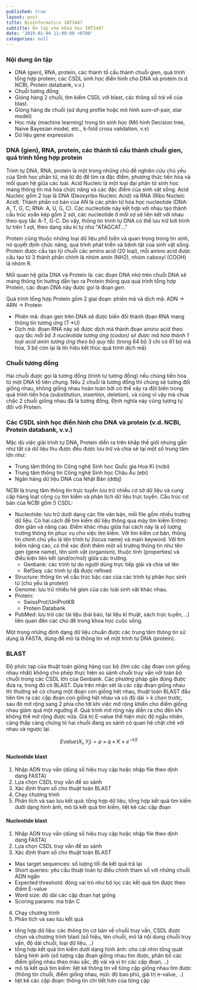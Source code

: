 ```yaml
---
published: true
layout: post
title: BioInformatics INT3407
subtitle: Ôn tập cho khóa học INT3407
date: '2019-01-04 11:00:00 +0700'
categories: null
---
```


### Nội dung ôn tập

- DNA (gien), RNA, protein, các thành tố cấu thành chuỗi gien, quá trình tổng hợp protein; các CSDL sinh học điển hình cho DNA và protein (v.d. NCBI, Protein databank, v.v.)
- Chuỗi tương đồng
- Gióng hàng 2 chuỗi, tìm kiếm CSDL với blast, các thông số trả về của blast.
- Gióng hàng đa chuỗi (sử dụng profile hoặc mô hình sum-of-pair, star model)
- Học máy (machine learning) trong tin sinh học (Mô hình Decision tree, Naive Bayesian model, etc., k-fold cross validation, v.v)
- Dữ liệu gene expression


### DNA (gien), RNA, protein, các thành tố cấu thành chuỗi gien, quá trình tổng hợp protein

Trình tự DNA, RNA, protein là một trong những chủ đề nghiên cứu chủ yếu của Sinh học phân tử, mà từ đó để tìm ra đặc điểm, phương thức tiến hóa và mối quan hệ giữa các loài.
Acid Nucleic là một loại đại phân tử sinh học mang thông tin mã hóa chức năng và các đặc điểm của sinh vật sống. Acid Nucleic gồm 2 loại là DNA (Deoxyribo Nucleic Acid) và RNA (Ribo Nucleic Acid). Thành phần cơ bản của AN là các phân tử hóa học nucleotide (DNA: A, T, G, C; RNA: A, U, G, C). Các nucleotide này kết hợp với nhau tạo thành cấu trúc xoắn kép gồm 2 sợi, các nucleotide ở mỗi sợ sẽ liên kết với nhau theo quy tắc A-T, G-C. Do vậy, thông tin trình tự DNA có thể lưu trữ bởi trình tự trên 1 sợi, theo dạng xâu kí tự như "ATAGCAT..."

Protein cũng thuộc những loại dữ liệu phổ biến và quan trọng trong tin sinh, nó quyết định chức năng, quá trình phát triển và bệnh tật của sinh vật sống. Protein được cấu tạo từ chuỗi các amino acid (20 loại), mỗi amino acid được cấu tạo từ 3 thành phần chính là nhóm amin (NH2), nhóm caboxyl (COOH) là nhóm R.

Mối quan hệ giữa DNA và Protein là: các đoạn DNA nhỏ trên chuỗi DNA sẽ mang thông tin hướng dẫn tạo ra Protein thông qua quá trình tổng hợp Protein, các đoạn DNA này được gọi là đoạn *gen*.

Quá trình tổng hợp Protein gồm 2 giai đoạn: phiên mã và dịch mã: ADN -> ARN -> Protein
- Phiên mã: đoạn gen trên DNA sẽ được biến đổi thành đoạn RNA mang thông tin tương ứng (T->U)
- Dịch mã: đoạn RNA này sẽ được dịch mã thành đoạn amino acid theo quy tắc *mỗi bộ 3 nucleotide tương ứng (codon) sẽ được mã hóa thành 1 loại acid amin tương ứng theo bộ quy tắc* (trong 64 bộ 3 chỉ có 61 bộ mã hóa, 3 bộ còn lại là tín hiệu kết thúc quá trình dịch mã)

### Chuỗi tương đồng
Hai chuỗi được gọi là tương đồng (trình tự tương đồng) nếu chúng tiến hóa từ một DNA tổ tiên chung. Nếu 2 chuỗi là tương đồng thì chúng sẽ tương đối giống nhau, không giống nhau hoàn toàn bởi có thể xảy ra đột biến trong quá trình tiến hóa (substitution, insertion, deletion), và cũng vì vậy mà chưa chắc 2 chuỗi giống nhau đã là tương đồng. Định nghĩa này cũng tương tự đối với Protein. 

### Các CSDL sinh học điển hình cho DNA và protein (v.d. NCBI, Protein databank, v.v.)
Mặc dù việc giải trình tự DNA, Protein diễn ra trên khắp thế giới nhưng gần như tất cả dữ liệu thu được đều được lưu trữ và chia sẻ tại một số trung tâm lớn như:
- Trung tâm thông tin Công nghệ Sinh học Quốc gia Hoa Kì (ncbi)
- Trung tâm thông tin Công nghệ Sinh học Châu Âu (ebi)
- Ngân hàng dữ liệu DNA của Nhật Bản (ddbj)

NCBI là trung tâm thông tin trực tuyến lưu trữ nhiều cơ sở dữ liệu và cung cấp hàng loạt công cụ tìm kiếm và phân tích dữ liệu trực tuyến. Cấu trúc cơ bản của NCBI gồm 5 CSDL:
- Nucleotide: lưu trữ dưới dạng các file văn bản, mỗi file gồm nhiều trường dữ liệu. Có hai cách để tìm kiếm dữ liệu thông qua máy tìm kiếm Entrez: đơn giản và nâng cao. Điểm khác nhau giữa hai cách này là số lượng trường thông tin phục vụ cho việc tìm kiếm. Với tìm kiếm cơ bản, thông tin chính chủ yếu là tên trình tự (locus name) và main keyword. Với tìm kiếm nâng cao, có thể xác định thêm một số trường thông tin như tên gen (gene name), tên sinh vật (organism), thuộc tính (properties) và điều kiện liên kết (and/or/not) giữa các trường.
  - Genbank: các trình tự do người dùng trực tiếp giải và chia sẻ lên
  - RefSeq: các trình tự đã được refined
- Structure: thông tin về cấu trúc bậc cao của các trình tự phân học sinh tử (chủ yếu là protein)
- Genome: lưu trữ nhiều hệ gien của các loài sinh vật khác nhau.
- Protein:
  - SwissProt/UniProtKB 
  - Protein Databank
- PubMed: lưu trữ các tài liệu (bài báo, tài liệu kĩ thuật, sách trực tuyến, ..) liên quan đến các chủ đề trong khoa học cuộc sống.

Một trong những định dạng dữ liệu chuẩn được các trung tâm thông tin sử dụng là FASTA, dùng để mô tả thông tin về một trình tự DNA (protein).

### BLAST

Độ phức tạp của thuật toán gióng hàng cục bộ (tìm các cặp đoạn con giống nhau nhất) không cho phép thực hiện so sánh chuỗi truy vấn với toàn bộ chuỗi trong các CSDL lớn của Genbank. Các phương pháp gần đúng được đưa ra, trong đó có BLAST.
Dựa trên nhận xét là các cặp đoạn giống nhau thì thường sẽ có chung một đoạn con giống hệt nhau, thuật toán BLAST đầu tiên tìm ra các cặp đoạn con giống hệt nhau và có độ dài > k chọn trước, sau đó mở rộng sang 2 phía cho tới khi việc mở rộng khiến cho điểm giống nhau giảm quá một ngưỡng $\theta$. Quá trình mở rộng này diễn ra cho đến khi không thể mở rộng được nữa. Giá trị E-value thể hiện mức độ ngẫu nhiên, càng thấp càng chứng tỏ hai chuỗi đang so sánh có quan hệ chặt chẽ với nhau và ngược lại.

$$ Evalue (X_i, Y_j) = p \times q \times K \times e^{-\lambda S}$$

#### Nucleotide blast
1. Nhập ADN truy vấn (dùng số hiệu truy cập hoặc nhập file theo dịnh dạng FASTA)
2. Lựa chọn CSDL truy vấn để so sánh
3. Xác định tham số cho thuật toán BLAST
4. Chạy chương trình
5. Phân tích và sao lưu kết quả: tổng hợp dữ liệu, tổng hợp kết quả tìm kiếm dưới dạng hình ảnh, mô tả kết quả tìm kiếm, liệt kê các cặp đoạn

#### Nucleotide blast
1. Nhập ADN truy vấn (dùng số hiệu truy cập hoặc nhập file theo dịnh dạng FASTA)
2. Lựa chọn CSDL truy vấn để so sánh
3. Xác định tham số cho thuật toán BLAST
- Max target sequences: số lượng tối đa kết quả trả lại
- Short queries: yêu cầu thuật toán tự điều chỉnh tham số với những chuỗi ADN ngắn
- Expected threshold: đóng vai trò như bộ lọc các kết quả tìm được theo điểm E-value
- Word size: độ dài các cặp đoạn hạt giống 
- Scoring params: ma trận C
4. Chạy chương trình
5. Phân tích và sao lưu kết quả
- tổng hợp dữ liệu: các thông tin cơ bản về chuỗi truy vấn, CSDL được chọn và chương trình blast (số hiệu, tên chuỗi, mô tả nội dung chuỗi truy vấn, độ dài chuỗi, loại dữ liệu, ..) 
- tổng hợp kết quả tìm kiếm dưới dạng hình ảnh: cho cái nhìn tổng quát bằng hình ảnh (số lượng cặp đoạn giống nhau tìm được, phân bố các điểm giống nhau theo màu sắc, độ vài và vị trí các cặp đoạn, ..)
- mô tả kết quả tìm kiếm: liệt kê thông tin về từng cặp giống nhau tìm được (thông tin chuỗi, điểm giống nhau, mức độ bao phủ, giá trị e-value, ..)
- liệt kê các cặp đoạn: thông tin chi tiết hơn của từng cặp

